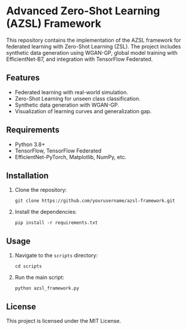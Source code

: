 # Advanced Zero-Shot Learning (AZSL) Framework

This repository contains the implementation of the AZSL framework for federated learning with Zero-Shot Learning (ZSL). The project includes synthetic data generation using WGAN-GP, global model training with EfficientNet-B7, and integration with TensorFlow Federated.

## Features
- Federated learning with real-world simulation.
- Zero-Shot Learning for unseen class classification.
- Synthetic data generation with WGAN-GP.
- Visualization of learning curves and generalization gap.

## Requirements
- Python 3.8+
- TensorFlow, TensorFlow Federated
- EfficientNet-PyTorch, Matplotlib, NumPy, etc.

## Installation
1. Clone the repository:
   ```
   git clone https://github.com/yourusername/azsl-framework.git
   ```
2. Install the dependencies:
   ```
   pip install -r requirements.txt
   ```

## Usage
1. Navigate to the `scripts` directory:
   ```
   cd scripts
   ```
2. Run the main script:
   ```
   python azsl_framework.py
   ```

## License
This project is licensed under the MIT License.
